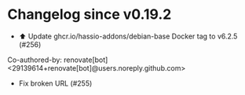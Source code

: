 # Changelog since v0.19.2
- ⬆️ Update ghcr.io/hassio-addons/debian-base Docker tag to v6.2.5 (#256)

Co-authored-by: renovate[bot] <29139614+renovate[bot]@users.noreply.github.com> 
- Fix broken URL (#255) 
